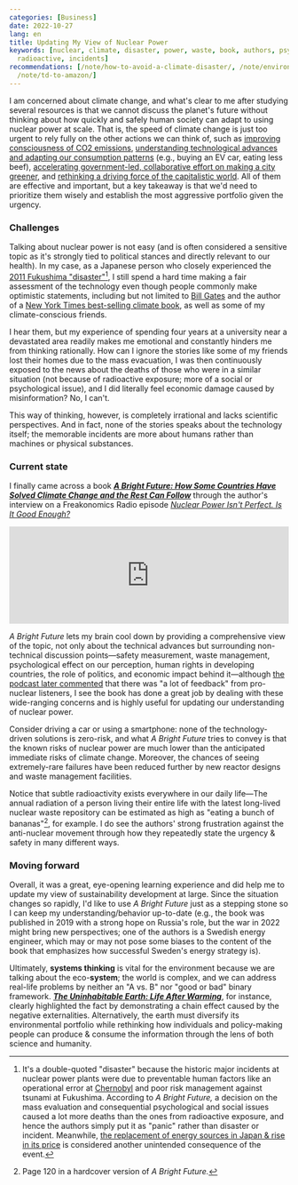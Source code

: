 ```yaml
---
categories: [Business]
date: 2022-10-27
lang: en
title: Updating My View of Nuclear Power
keywords: [nuclear, climate, disaster, power, waste, book, authors, psychological,
  radioactive, incidents]
recommendations: [/note/how-to-avoid-a-climate-disaster/, /note/environmental-problems-and-business/,
  /note/td-to-amazon/]
---
```


I am concerned about climate change, and what's clear to me after studying several resources is that we cannot discuss the planet's future without thinking about how quickly and safely human society can adapt to using nuclear power at scale. That is, the speed of climate change is just too urgent to rely fully on the other actions we can think of, such as [improving consciousness of CO2 emissions](/note/flight-emissions/), [understanding technological advances and adapting our consumption patterns](/note/how-to-avoid-a-climate-disaster/) (e.g., buying an EV car, eating less beef), [accelerating government-led, collaborative effort on making a city greener](/note/environmental-problems-and-business/), and [rethinking a driving force of the capitalistic world](/note/sustainability-at-big-tech/). All of them are effective and important, but a key takeaway is that we'd need to prioritize them wisely and establish the most aggressive portfolio given the urgency.

### Challenges

Talking about nuclear power is not easy (and is often considered a sensitive topic as it's strongly tied to political stances and directly relevant to our health). In my case, as a Japanese person who closely experienced the [2011 Fukushima "disaster"](https://en.wikipedia.org/wiki/Fukushima_nuclear_disaster)[^1], I still spend a hard time making a fair assessment of the technology even though people commonly make optimistic statements, including but not limited to [Bill Gates](https://amzn.to/3VX1T1B) and the author of a [New York Times best-selling climate book](https://amzn.to/3Fcbeg6), as well as some of my climate-conscious friends.

I hear them, but my experience of spending four years at a university near a devastated area readily makes me emotional and constantly hinders me from thinking rationally. How can I ignore the stories like some of my friends lost their homes due to the mass evacuation, I was then continuously exposed to the news about the deaths of those who were in a similar situation (not because of radioactive exposure; more of a social or psychological issue), and I did literally feel economic damage caused by misinformation? No, I can't.

This way of thinking, however, is completely irrational and lacks scientific perspectives. And in fact, none of the stories speaks about the technology itself; the memorable incidents are more about humans rather than machines or physical substances.

### Current state

I finally came across a book **[*A Bright Future: How Some Countries Have Solved Climate Change and the Rest Can Follow*](https://amzn.to/3SpxwOo)** through the author's interview on a Freakonomics Radio episode [*Nuclear Power Isn't Perfect. Is It Good Enough?*](https://freakonomics.com/podcast/nuclear-power-isnt-perfect-is-it-good-enough/)

<iframe allow="autoplay *; encrypted-media *; fullscreen *; clipboard-write" frameborder="0" height="175" style="width:100%;overflow:hidden;background:transparent;" sandbox="allow-forms allow-popups allow-same-origin allow-scripts allow-storage-access-by-user-activation allow-top-navigation-by-user-activation" src="https://embed.podcasts.apple.com/us/podcast/516-nuclear-power-isnt-perfect-is-it-good-enough/id354668519?i=1000580257567"></iframe>

*A Bright Future* lets my brain cool down by providing a comprehensive view of the topic, not only about the technical advances but surrounding non-technical discussion points—safety measurement, waste management, psychological effect on our perception, human rights in developing countries, the role of politics, and economic impact behind it—although [the podcast later commented](https://freakonomics.com/podcast/are-m-b-a-s-to-blame-for-wage-stagnation/) that there was "a lot of feedback" from pro-nuclear listeners, I see the book has done a great job by dealing with these wide-ranging concerns and is highly useful for updating our understanding of nuclear power.

Consider driving a car or using a smartphone: none of the technology-driven solutions is zero-risk, and what *A Bright Future* tries to convey is that the known risks of nuclear power are much lower than the anticipated immediate risks of climate change. Moreover, the chances of seeing extremely-rare failures have been reduced further by new reactor designs and waste management facilities. 

Notice that subtle radioactivity exists everywhere in our daily life—The annual radiation of a person living their entire life with the latest long-lived nuclear waste repository can be estimated as high as "eating a bunch of bananas"[^2], for example. I do see the authors' strong frustration against the anti-nuclear movement through how they repeatedly state the urgency & safety in many different ways.

### Moving forward

Overall, it was a great, eye-opening learning experience and did help me to update my view of sustainability development at large. Since the situation changes so rapidly, I'd like to use *A Bright Future* just as a stepping stone so I can keep my understanding/behavior up-to-date (e.g., the book was published in 2019 with a strong hope on Russia's role, but the war in 2022 might bring new perspectives; one of the authors is a Swedish energy engineer, which may or may not pose some biases to the content of the book that emphasizes how successful Sweden's energy strategy is).

Ultimately, **systems thinking** is vital for the environment because we are talking about the eco-**system**; the world is complex, and we can address real-life problems by neither an "A vs. B" nor "good or bad" binary framework. ***[The Uninhabitable Earth: Life After Warming](https://amzn.to/3Fcbeg6)***, for instance, clearly highlighted the fact by demonstrating a chain effect caused by the negative externalities. Alternatively, the earth must diversify its environmental portfolio while rethinking how individuals and policy-making people can produce & consume the information through the lens of both science and humanity.

[^1]: It's a double-quoted "disaster" because the historic major incidents at nuclear power plants were due to preventable human factors like an operational error at [Chernobyl](https://en.wikipedia.org/wiki/Chernobyl_disaster) and poor risk management against tsunami at Fukushima. According to *A Bright Future,* a decision on the mass evaluation and consequential psychological and social issues caused a lot more deaths than the ones from radioactive exposure, and hence the authors simply put it as "panic" rather than disaster or incident. Meanwhile, [the replacement of energy sources in Japan & rise in its price](https://www.sciencedirect.com/science/article/abs/pii/S0167629621000928) is considered another unintended consequence of the event.

[^2]: Page 120 in a hardcover version of *A Bright Future.*
